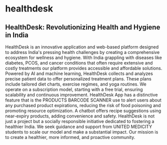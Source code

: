 # healthdesk
## HealthDesk: Revolutionizing Health and Hygiene in India
HealthDesk is an innovative application and web-based platform designed to address India's pressing health challenges by creating a comprehensive ecosystem for wellness and hygiene. With India grappling with diseases like diabetes, PCOS, and cancer conditions that often require extensive and costly treatments our platform provides accessible and affordable solutions. Powered by AI and machine learning, HealthDesk collects and analyzes precise patient data to offer personalized treatment plans. These plans include tailored diet charts, exercise regimes, and yoga routines. We operate on a subscription model, starting with a free trial, ensuring scalability and continuous improvement.
HealthDesk App has a distinctive feature that is the PRODUCTS BARCODE SCANNER use to alert users about any purchased product expirations, reducing the risk of food poisoning and promoting resource optimization. A chatbot offers recipe suggestions using near-expiry products, adding convenience and safety. 
HealthDesk is not just a project but a socially responsible initiative dedicated to fostering a healthier India. We seek guidance and support from UNITED MEDICITY students to scale our model and make a substantial impact. Our mission is to create a healthier, more informed, and proactive community.
